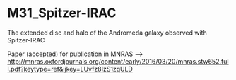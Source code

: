 # M31_Spitzer-IRAC
The extended disc and halo of the Andromeda galaxy observed with Spitzer-IRAC

Paper (accepted) for publication in MNRAS --> http://mnras.oxfordjournals.org/content/early/2016/03/20/mnras.stw652.full.pdf?keytype=ref&ijkey=LUvfz8IzS1zqULD
